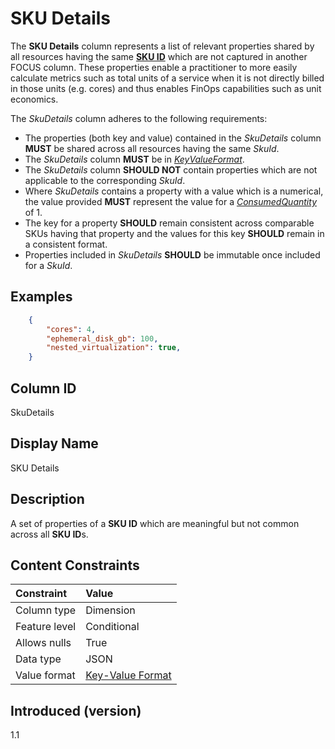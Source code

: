 # SKU Details

The **SKU Details** column represents a list of relevant properties shared by all resources having the same [**SKU ID**](#skuid) which are not captured in another FOCUS column. These properties enable a practitioner to more easily calculate metrics such as total units of a service when it is not directly billed in those units (e.g. cores) and thus enables FinOps capabilities such as unit economics.


The _SkuDetails_ column adheres to the following requirements:

* The properties (both key and value) contained in the _SkuDetails_ column **MUST** be shared across all resources having the same _SkuId_.
* The _SkuDetails_ column **MUST** be in [_KeyValueFormat_](#key-valueformat).
* The _SkuDetails_ column **SHOULD NOT** contain properties which are not applicable to the corresponding _SkuId_.
* Where _SkuDetails_ contains a property with a value which is a numerical, the value provided **MUST** represent the value for a [_ConsumedQuantity_](#consumedquantity) of 1.
* The key for a property **SHOULD** remain consistent across comparable SKUs having that property and the values for this key **SHOULD** remain in a consistent format.
* Properties included in _SkuDetails_ **SHOULD** be immutable once included for a _SkuId_.

## Examples

```json
    {
        "cores": 4,
        "ephemeral_disk_gb": 100,
        "nested_virtualization": true,
    }
```

## Column ID

SkuDetails

## Display Name

SKU Details

## Description

A set of properties of a **SKU ID** which are meaningful but not common across all **SKU ID**s.

## Content Constraints

|    Constraint   |      Value       |
|:----------------|:-----------------|
| Column type     | Dimension        |
| Feature level   | Conditional      |
| Allows nulls    | True             |
| Data type       | JSON             |
| Value format    | [Key-Value Format](#key-valueformat) |

## Introduced (version)

1.1
